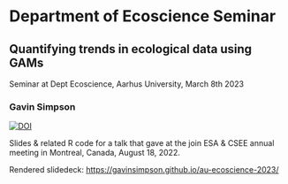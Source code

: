 # Department of Ecoscience Seminar

## Quantifying trends in ecological data using GAMs

Seminar at Dept Ecoscience, Aarhus University, March 8th 2023

### Gavin Simpson

[![DOI](https://zenodo.org/badge/DOI/10.5281/zenodo.7706659.svg)](https://doi.org/10.5281/zenodo.7706659)

Slides & related R code for a talk that gave at the join ESA & CSEE annual
meeting in Montreal, Canada, August 18, 2022.

Rendered slidedeck: https://gavinsimpson.github.io/au-ecoscience-2023/
